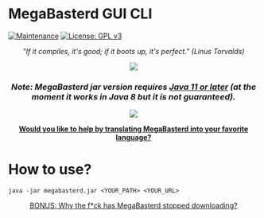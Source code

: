 <h1>MegaBasterd GUI CLI</h1>

[![Maintenance](https://img.shields.io/badge/Maintained%3F-yes-green.svg)](https://GitHub.com/Naereen/StrapDown.js/graphs/commit-activity) [![License: GPL v3](https://img.shields.io/badge/License-GPLv3-blue.svg)](https://www.gnu.org/licenses/gpl-3.0)

<p align="center"><i>"If it compiles, it's good; if it boots up, it's perfect." (Linus Torvalds)</i></p>
<p align="center"><a href="https://github.com/tonikelope/megabasterd/releases/latest" target="_blank"><img src="https://raw.githubusercontent.com/tonikelope/megabasterd/master/src/main/resources/images/mbasterd_logo_git.png"></a></p>
<h3 align="center"><i>Note: MegaBasterd jar version requires <a href="https://adoptium.net/es/temurin/releases/?version=11" target="_blank">Java 11 or later</a> (at the moment it works in Java 8 but it is not guaranteed).</i></h3>
<p align="center"><a href="https://github.com/tonikelope/megabasterd/releases/latest" target="_blank"><img src="https://raw.githubusercontent.com/tonikelope/megabasterd/master/src/main/resources/images/linux-mac-windows.png"></a></p>
<p align="center"><a href="https://github.com/tonikelope/megabasterd/issues/397"><b>Would you like to help by translating MegaBasterd into your favorite language?</b></a></p>

# How to use?

```Shell
java -jar megabasterd.jar <YOUR_PATH> <YOUR_URL>
```

<p align="center"><a href="https://github.com/tonikelope/megabasterd/issues/385#issuecomment-1019215670">BONUS: Why the f*ck has MegaBasterd stopped downloading?</a></p>
